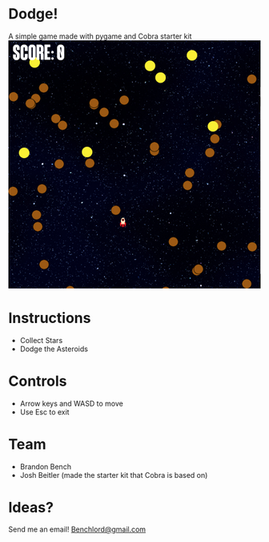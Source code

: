 Dodge!
===
A simple game made with pygame and Cobra starter kit
<img src="resources/screenshot.png">

Instructions
===
* Collect Stars
* Dodge the Asteroids

Controls
===
* Arrow keys and WASD to move
* Use Esc to exit

Team
===
* Brandon Bench
* Josh Beitler (made the starter kit that Cobra is based on)

Ideas?
===
Send me an email!
Benchlord@gmail.com
